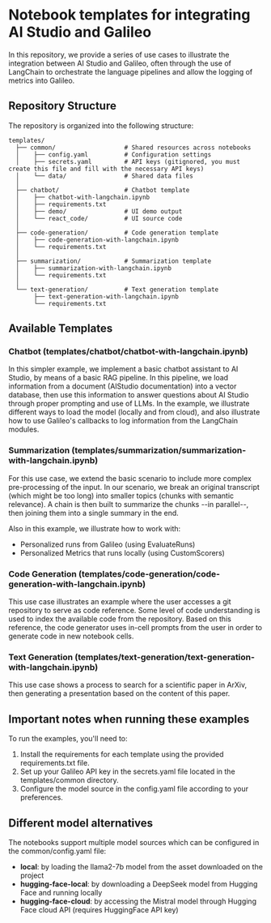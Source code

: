 # Notebook templates for integrating AI Studio and Galileo

In this repository, we provide a series of use cases to illustrate the integration between AI Studio and Galileo, often through the use of LangChain to orchestrate the language pipelines and allow the logging of metrics into Galileo.

## Repository Structure

The repository is organized into the following structure:

```
templates/
  ├── common/                   # Shared resources across notebooks
  │    ├── config.yaml          # Configuration settings
  │    ├── secrets.yaml         # API keys (gitignored, you must create this file and fill with the necessary API keys)
  │    └── data/                # Shared data files
  │
  ├── chatbot/                  # Chatbot template
  │    ├── chatbot-with-langchain.ipynb
  │    ├── requirements.txt
  │    ├── demo/                # UI demo output
  │    └── react_code/          # UI source code
  │
  ├── code-generation/          # Code generation template
  │    ├── code-generation-with-langchain.ipynb
  │    └── requirements.txt
  │
  ├── summarization/            # Summarization template
  │    ├── summarization-with-langchain.ipynb
  │    └── requirements.txt
  │
  └── text-generation/          # Text generation template
       ├── text-generation-with-langchain.ipynb
       └── requirements.txt
```

## Available Templates

### Chatbot (templates/chatbot/chatbot-with-langchain.ipynb)

In this simpler example, we implement a basic chatbot assistant to AI Studio, by means of a basic RAG pipeline. In this pipeline, we load information from a document (AIStudio documentation) into a vector database, then use this information to answer questions about AI Studio through proper prompting and use of LLMs. In the example, we illustrate different ways to load the model (locally and from cloud), and also illustrate how to use Galileo's callbacks to log information from the LangChain modules.

### Summarization (templates/summarization/summarization-with-langchain.ipynb)

For this use case, we extend the basic scenario to include more complex pre-processing of the input. In our scenario, we break an original transcript (which might be too long) into smaller topics (chunks with semantic relevance). A chain is then built to summarize the chunks --in parallel--, then joining them into a single summary in the end.

Also in this example, we illustrate how to work with:
* Personalized runs from Galileo (using EvaluateRuns)
* Personalized Metrics that runs locally (using CustomScorers)

### Code Generation (templates/code-generation/code-generation-with-langchain.ipynb)

This use case illustrates an example where the user accesses a git repository to serve as code reference. Some level of code understanding is used to index the available code from the repository. Based on this reference, the code generator uses in-cell prompts from the user in order to generate code in new notebook cells.

### Text Generation (templates/text-generation/text-generation-with-langchain.ipynb)

This use case shows a process to search for a scientific paper in ArXiv, then generating a presentation based on the content of this paper.

## Important notes when running these examples

To run the examples, you'll need to:

1. Install the requirements for each template using the provided requirements.txt file.
2. Set up your Galileo API key in the secrets.yaml file located in the templates/common directory.
3. Configure the model source in the config.yaml file according to your preferences.

## Different model alternatives

The notebooks support multiple model sources which can be configured in the common/config.yaml file:

- **local**: by loading the llama2-7b model from the asset downloaded on the project
- **hugging-face-local**: by downloading a DeepSeek model from Hugging Face and running locally
- **hugging-face-cloud**: by accessing the Mistral model through Hugging Face cloud API (requires HuggingFace API key)
